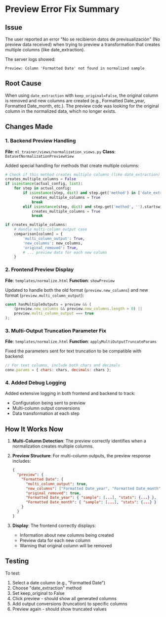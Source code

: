 # Preview Error Fix Summary

## Issue
The user reported an error "No se recibieron datos de previsualización" (No preview data received) when trying to preview a transformation that creates multiple columns (like date_extraction).

The server logs showed:
```
Preview: Column 'Formatted Date' not found in normalized sample
```

## Root Cause
When using `date_extraction` with `keep_original=False`, the original column is removed and new columns are created (e.g., Formatted Date_year, Formatted Date_month, etc.). The preview code was looking for the original column in the normalized data, which no longer exists.

## Changes Made

### 1. Backend Preview Handling
**File**: `ml_trainer/views/normalization_views.py`
**Class**: `DatasetNormalizationPreviewView`

Added special handling for methods that create multiple columns:
```python
# Check if this method creates multiple columns (like date_extraction)
creates_multiple_columns = False
if isinstance(actual_config, list):
    for step in actual_config:
        if isinstance(step, dict) and step.get('method') in ['date_extraction'] and not step.get('keep_original', False):
            creates_multiple_columns = True
            break
        elif isinstance(step, dict) and step.get('method', '').startswith('CUSTOM_') and not step.get('keep_original', False):
            creates_multiple_columns = True
            break

if creates_multiple_columns:
    # Handle multi-column output case
    comparison[column] = {
        'multi_column_output': True,
        'new_columns': new_columns,
        'original_removed': True,
        # ... preview data for each new column
    }
```

### 2. Frontend Preview Display
**File**: `templates/normalize.html`
**Function**: `showPreview`

Updated to handle both the old format (`preview.new_columns`) and new format (`preview.multi_column_output`):
```javascript
const hasMultipleOutputs = preview && (
    (preview.new_columns && preview.new_columns.length > 0) || 
    preview.multi_column_output === true
);
```

### 3. Multi-Output Truncation Parameter Fix
**File**: `templates/normalize.html`
**Function**: `applyMultiOutputTruncateParams`

Fixed the parameters sent for text truncation to be compatible with backend:
```javascript
// For text columns, include both chars and decimals
conv.params = { chars: chars, decimals: chars };
```

### 4. Added Debug Logging
Added extensive logging in both frontend and backend to track:
- Configuration being sent to preview
- Multi-column output conversions
- Data transformation at each step

## How It Works Now

1. **Multi-Column Detection**: The preview correctly identifies when a normalization creates multiple columns.

2. **Preview Structure**: For multi-column outputs, the preview response includes:
   ```json
   {
     "preview": {
       "Formatted Date": {
         "multi_column_output": true,
         "new_columns": ["Formatted Date_year", "Formatted Date_month", ...],
         "original_removed": true,
         "Formatted Date_year": { "sample": [...], "stats": {...} },
         "Formatted Date_month": { "sample": [...], "stats": {...} }
       }
     }
   }
   ```

3. **Display**: The frontend correctly displays:
   - Information about new columns being created
   - Preview data for each new column
   - Warning that original column will be removed

## Testing
To test:
1. Select a date column (e.g., "Formatted Date")
2. Choose "date_extraction" method
3. Set keep_original to False
4. Click preview - should show all generated columns
5. Add output conversions (truncation) to specific columns
6. Preview again - should show truncated values